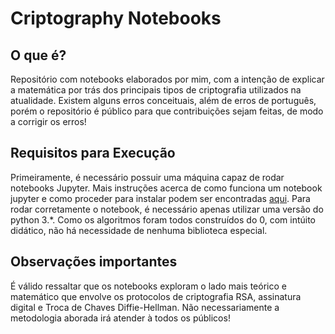 # Criptography Notebooks
## O que é?
Repositório com notebooks elaborados por mim, com a intenção de explicar a matemática por trás dos principais tipos de criptografia utilizados na atualidade. Existem alguns erros conceituais, além de erros de português, porém o repositório é público para que contribuições sejam feitas, de modo a corrigir os erros! 

## Requisitos para Execução
Primeiramente, é necessário possuir uma máquina capaz de rodar notebooks Jupyter. Mais instruções acerca de como funciona um notebook jupyter e como proceder para instalar podem ser encontradas [aqui](https://jupyter.org).
Para rodar corretamente o notebook, é necessário apenas utilizar uma versão do python 3.*. Como os algoritmos foram todos construídos do 0, com intúito didático, não há necessidade de nenhuma biblioteca especial.

## Observações importantes
É válido ressaltar que os notebooks exploram o lado mais teórico e matemático que envolve os protocolos de criptografia RSA, assinatura digital e Troca de Chaves Diffie-Hellman. Não necessariamente a metodologia aborada irá atender à todos os públicos!

